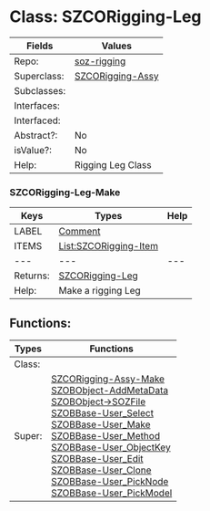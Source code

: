 
# Class:	SZCORigging-Leg

| Fields | Values |
| --------- | --------- |
| Repo: | [soz-rigging](/repos/soz-rigging.html) |
| Superclass: | [SZCORigging-Assy](SZCORigging-Assy.html) |
| Subclasses: |  |
| Interfaces: |  |
| Interfaced: |  |
| Abstract?: | No |
| isValue?: | No |
| Help: | Rigging Leg Class |

### SZCORigging-Leg-Make

| Keys | Types | Help |
| --------- | --------- | --------- |
| LABEL | [Comment](Comment.html) |  |
| ITEMS | [List:SZCORigging-Item](SZCORigging-Item.html) |  |
| --- | --- | --- |
| Returns: | [SZCORigging-Leg](SZCORigging-Leg.html) |
| Help: | Make a rigging Leg |


## Functions:

| Types | Functions |
| --------- | --------- |
| Class: |  |
| Super: | [SZCORigging-Assy-Make](SZCORigging-Assy.html) <br> [SZOBObject-AddMetaData](SZOBObject.html) <br> [SZOBObject->SOZFile](SZOBObject.html) <br> [SZOBBase-User_Select](SZOBBase.html) <br> [SZOBBase-User_Make](SZOBBase.html) <br> [SZOBBase-User_Method](SZOBBase.html) <br> [SZOBBase-User_ObjectKey](SZOBBase.html) <br> [SZOBBase-User_Edit](SZOBBase.html) <br> [SZOBBase-User_Clone](SZOBBase.html) <br> [SZOBBase-User_PickNode](SZOBBase.html) <br> [SZOBBase-User_PickModel](SZOBBase.html) |


